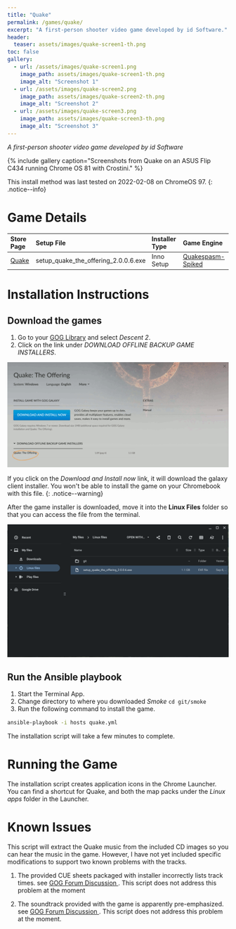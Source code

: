 ```yaml
---
title: "Quake"
permalink: /games/quake/
excerpt: "A first-person shooter video game developed by id Software."
header:
  teaser: assets/images/quake-screen1-th.png
toc: false
gallery:
  - url: /assets/images/quake-screen1.png
    image_path: assets/images/quake-screen1-th.png
    image_alt: "Screenshot 1"
  - url: /assets/images/quake-screen2.png
    image_path: assets/images/quake-screen2-th.png
    image_alt: "Screenshot 2"
  - url: /assets/images/quake-screen3.png
    image_path: assets/images/quake-screen3-th.png
    image_alt: "Screenshot 3"
---
```


*A first-person shooter video game developed by id Software*

{% include gallery caption="Screenshots from Quake on an ASUS Flip C434 running Chrome OS 81 with Crostini." %}

This install method was last tested on 2022-02-08 on ChromeOS 97.
{: .notice--info}

# Game Details

| Store Page | Setup File | Installer Type | Game Engine |
|:--|:--|:--|:--|
|[Quake <i class="fas fa-external-link-alt"></i>](https://gog.com/game/quake_the_offering) | setup_quake_the_offering_2.0.0.6.exe | Inno Setup | [Quakespasm-Spiked <i class="fas fa-external-link-alt"></i>](https://triptohell.info/moodles/qss/) |

# Installation Instructions

## Download the games

1. Go to your [GOG Library](https://www.gog.com/en/account) and select *Descent 2*.
2. Click on the link under *DOWNLOAD OFFLINE BACKUP GAME INSTALLERS*.

![Quake Download page](/assets/images/quake-download.png)

If you click on the *Download and Install now* link, it will download the galaxy client installer.  You won't be able to install the game on your Chromebook with this file.
{: .notice--warning}

After the game installer is downloaded, move it into the **Linux Files** folder so that you can access the file from the terminal.

![Quake installer files](/assets/images/quake-files.png)

## Run the Ansible playbook

1. Start the Terminal App.
2. Change directory to where you downloaded *Smoke* `cd git/smoke`
3. Run the following command to install the game.

~~~bash
ansible-playbook -i hosts quake.yml
~~~

The installation script will take a few minutes to complete.

# Running the Game

The installation script creates application icons in the Chrome Launcher.  You can find a shortcut for Quake, and both the map packs under the *Linux apps* folder in the Launcher.

# Known Issues

This script will extract the Quake music from the included CD images so you can hear the music in the game.  However, I have not yet included specific modifications to support two known problems with the tracks.

1. The provided CUE sheets packaged with installer incorrectly lists track times.  see [GOG Forum Discussion <i class="fas fa-external-link-alt"></i>](https://www.gog.com/forum/quake_series/quake_the_offering_incorrect_cue_sheets).  This script does not address this problem at the moment

2. The soundtrack provided with the game is apparently pre-emphasized.  see [GOG Forum Discussion <i class="fas fa-external-link-alt"></i>](https://www.gog.com/forum/quake_series/quake_the_offering_tweak_guide_video_quakespasm_extracting_audio_deemphasising).  This script does not address this problem at the moment.
